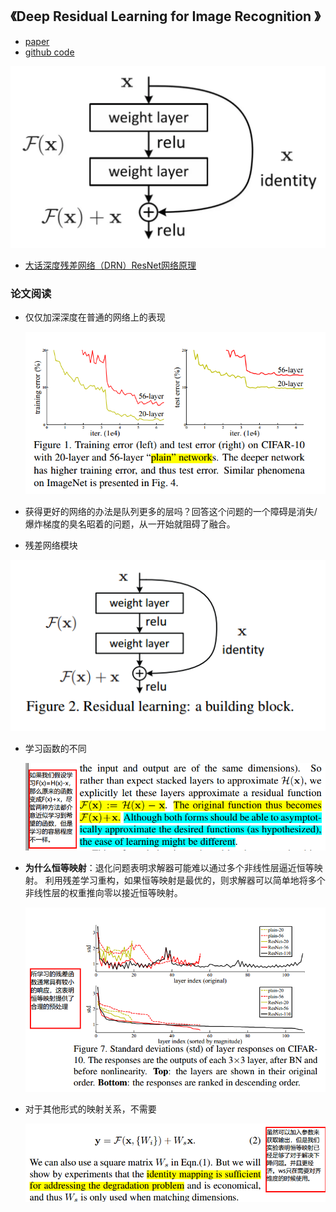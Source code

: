 ## 《Deep Residual Learning for Image Recognition 》

* [paper](/paper/30.01_00_15_Deep_Residual_Learning_for_Image_Recognition.pdf)
* [github code](src/ResNet.py)


![](/readme/30.01_00_resnet_01.jpg)

* [大话深度残差网络（DRN）ResNet网络原理](https://my.oschina.net/u/876354/blog/1622896)


### 论文阅读

* 仅仅加深深度在普通的网络上的表现

  ![1537975506631](/readme/30.01_00_ResNet_普通网络加深后的表现.png)

* 获得更好的网络的办法是队列更多的层吗？回答这个问题的一个障碍是消失/爆炸梯度的臭名昭着的问题，从一开始就阻碍了融合。

* 残差网络模块

![resnet_block](/readme/30.01_00_resnet_block_01.png)

* 学习函数的不同

  ![1540084975075](/readme/30.01_00_resnet_学习函数_01.png)

* **为什么恒等映射**：退化问题表明求解器可能难以通过多个非线性层逼近恒等映射。 利用残差学习重构，如果恒等映射是最优的，则求解器可以简单地将多个非线性层的权重推向零以接近恒等映射。

  ![1540086191220](/readme/30.01_00_resnet_恒等映射_01.png)

* 对于其他形式的映射关系，不需要

  ![1540086846270](/readme/30.01_00_resnet_恒等映射_02.png)

